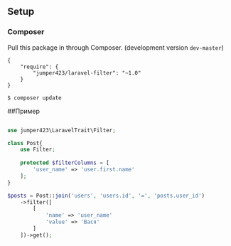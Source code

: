 ## Setup

### Composer

Pull this package in through Composer. (development version `dev-master`)

```
{
    "require": {
        "jumper423/laravel-filter": "~1.0"
    }
}
```

    $ composer update


##Пример

```php

use jumper423\LaravelTrait\Filter;

class Post{
    use Filter;
    
    protected $filterColumns = [
        'user_name' => 'user.first.name'
    ];
}

$posts = Post::join('users', 'users.id', '=', 'posts.user_id')
    ->filter([
        [
            'name' => 'user_name'
            'value' => 'Вася'
        ]
    ])->get();
```
